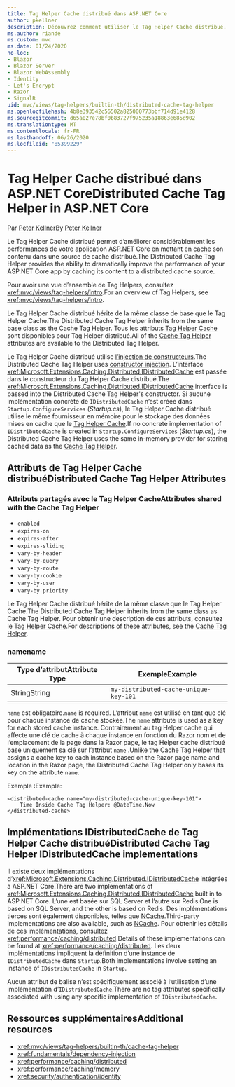 ```yaml
---
title: Tag Helper Cache distribué dans ASP.NET Core
author: pkellner
description: Découvrez comment utiliser le Tag Helper Cache distribué.
ms.author: riande
ms.custom: mvc
ms.date: 01/24/2020
no-loc:
- Blazor
- Blazor Server
- Blazor WebAssembly
- Identity
- Let's Encrypt
- Razor
- SignalR
uid: mvc/views/tag-helpers/builtin-th/distributed-cache-tag-helper
ms.openlocfilehash: 4b8e393542c56502a825000773bbf714d91e4128
ms.sourcegitcommit: d65a027e78bf0b83727f975235a18863e685d902
ms.translationtype: MT
ms.contentlocale: fr-FR
ms.lasthandoff: 06/26/2020
ms.locfileid: "85399229"
---
```

# <a name="distributed-cache-tag-helper-in-aspnet-core"></a><span data-ttu-id="633fb-103">Tag Helper Cache distribué dans ASP.NET Core</span><span class="sxs-lookup"><span data-stu-id="633fb-103">Distributed Cache Tag Helper in ASP.NET Core</span></span>

<span data-ttu-id="633fb-104">Par [Peter Kellner](https://peterkellner.net)</span><span class="sxs-lookup"><span data-stu-id="633fb-104">By [Peter Kellner](https://peterkellner.net)</span></span>

<span data-ttu-id="633fb-105">Le Tag Helper Cache distribué permet d’améliorer considérablement les performances de votre application ASP.NET Core en mettant en cache son contenu dans une source de cache distribué.</span><span class="sxs-lookup"><span data-stu-id="633fb-105">The Distributed Cache Tag Helper provides the ability to dramatically improve the performance of your ASP.NET Core app by caching its content to a distributed cache source.</span></span>

<span data-ttu-id="633fb-106">Pour avoir une vue d’ensemble de Tag Helpers, consultez <xref:mvc/views/tag-helpers/intro>.</span><span class="sxs-lookup"><span data-stu-id="633fb-106">For an overview of Tag Helpers, see <xref:mvc/views/tag-helpers/intro>.</span></span>

<span data-ttu-id="633fb-107">Le Tag Helper Cache distribué hérite de la même classe de base que le Tag Helper Cache.</span><span class="sxs-lookup"><span data-stu-id="633fb-107">The Distributed Cache Tag Helper inherits from the same base class as the Cache Tag Helper.</span></span> <span data-ttu-id="633fb-108">Tous les attributs [Tag Helper Cache](xref:mvc/views/tag-helpers/builtin-th/cache-tag-helper) sont disponibles pour Tag Helper distribué.</span><span class="sxs-lookup"><span data-stu-id="633fb-108">All of the [Cache Tag Helper](xref:mvc/views/tag-helpers/builtin-th/cache-tag-helper) attributes are available to the Distributed Tag Helper.</span></span>

<span data-ttu-id="633fb-109">Le Tag Helper Cache distribué utilise [l’injection de constructeurs](xref:fundamentals/dependency-injection#constructor-injection-behavior).</span><span class="sxs-lookup"><span data-stu-id="633fb-109">The Distributed Cache Tag Helper uses [constructor injection](xref:fundamentals/dependency-injection#constructor-injection-behavior).</span></span> <span data-ttu-id="633fb-110">L’interface <xref:Microsoft.Extensions.Caching.Distributed.IDistributedCache> est passée dans le constructeur du Tag Helper Cache distribué.</span><span class="sxs-lookup"><span data-stu-id="633fb-110">The <xref:Microsoft.Extensions.Caching.Distributed.IDistributedCache> interface is passed into the Distributed Cache Tag Helper's constructor.</span></span> <span data-ttu-id="633fb-111">Si aucune implémentation concrète de `IDistributedCache` n’est créée dans `Startup.ConfigureServices` (*Startup.cs*), le Tag Helper Cache distribué utilise le même fournisseur en mémoire pour le stockage des données mises en cache que le [Tag Helper Cache](xref:mvc/views/tag-helpers/builtin-th/cache-tag-helper).</span><span class="sxs-lookup"><span data-stu-id="633fb-111">If no concrete implementation of `IDistributedCache` is created in `Startup.ConfigureServices` (*Startup.cs*), the Distributed Cache Tag Helper uses the same in-memory provider for storing cached data as the [Cache Tag Helper](xref:mvc/views/tag-helpers/builtin-th/cache-tag-helper).</span></span>

## <a name="distributed-cache-tag-helper-attributes"></a><span data-ttu-id="633fb-112">Attributs de Tag Helper Cache distribué</span><span class="sxs-lookup"><span data-stu-id="633fb-112">Distributed Cache Tag Helper Attributes</span></span>

### <a name="attributes-shared-with-the-cache-tag-helper"></a><span data-ttu-id="633fb-113">Attributs partagés avec le Tag Helper Cache</span><span class="sxs-lookup"><span data-stu-id="633fb-113">Attributes shared with the Cache Tag Helper</span></span>

* `enabled`
* `expires-on`
* `expires-after`
* `expires-sliding`
* `vary-by-header`
* `vary-by-query`
* `vary-by-route`
* `vary-by-cookie`
* `vary-by-user`
* `vary-by priority`

<span data-ttu-id="633fb-114">Le Tag Helper Cache distribué hérite de la même classe que le Tag Helper Cache.</span><span class="sxs-lookup"><span data-stu-id="633fb-114">The Distributed Cache Tag Helper inherits from the same class as Cache Tag Helper.</span></span> <span data-ttu-id="633fb-115">Pour obtenir une description de ces attributs, consultez le [Tag Helper Cache](xref:mvc/views/tag-helpers/builtin-th/cache-tag-helper).</span><span class="sxs-lookup"><span data-stu-id="633fb-115">For descriptions of these attributes, see the [Cache Tag Helper](xref:mvc/views/tag-helpers/builtin-th/cache-tag-helper).</span></span>

### <a name="name"></a><span data-ttu-id="633fb-116">name</span><span class="sxs-lookup"><span data-stu-id="633fb-116">name</span></span>

| <span data-ttu-id="633fb-117">Type d’attribut</span><span class="sxs-lookup"><span data-stu-id="633fb-117">Attribute Type</span></span> | <span data-ttu-id="633fb-118">Exemple</span><span class="sxs-lookup"><span data-stu-id="633fb-118">Example</span></span>                               |
| -------------- | ------------------------------------- |
| <span data-ttu-id="633fb-119">String</span><span class="sxs-lookup"><span data-stu-id="633fb-119">String</span></span>         | `my-distributed-cache-unique-key-101` |

<span data-ttu-id="633fb-120">`name` est obligatoire.</span><span class="sxs-lookup"><span data-stu-id="633fb-120">`name` is required.</span></span> <span data-ttu-id="633fb-121">L’attribut `name` est utilisé en tant que clé pour chaque instance de cache stockée.</span><span class="sxs-lookup"><span data-stu-id="633fb-121">The `name` attribute is used as a key for each stored cache instance.</span></span> <span data-ttu-id="633fb-122">Contrairement au tag Helper cache qui affecte une clé de cache à chaque instance en fonction du Razor nom et de l’emplacement de la page dans la Razor page, le tag Helper cache distribué base uniquement sa clé sur l’attribut `name` .</span><span class="sxs-lookup"><span data-stu-id="633fb-122">Unlike the Cache Tag Helper that assigns a cache key to each instance based on the Razor page name and location in the Razor page, the Distributed Cache Tag Helper only bases its key on the attribute `name`.</span></span>

<span data-ttu-id="633fb-123">Exemple :</span><span class="sxs-lookup"><span data-stu-id="633fb-123">Example:</span></span>

```cshtml
<distributed-cache name="my-distributed-cache-unique-key-101">
    Time Inside Cache Tag Helper: @DateTime.Now
</distributed-cache>
```

## <a name="distributed-cache-tag-helper-idistributedcache-implementations"></a><span data-ttu-id="633fb-124">Implémentations IDistributedCache de Tag Helper Cache distribué</span><span class="sxs-lookup"><span data-stu-id="633fb-124">Distributed Cache Tag Helper IDistributedCache implementations</span></span>

<span data-ttu-id="633fb-125">Il existe deux implémentations d’<xref:Microsoft.Extensions.Caching.Distributed.IDistributedCache> intégrées à ASP.NET Core.</span><span class="sxs-lookup"><span data-stu-id="633fb-125">There are two implementations of <xref:Microsoft.Extensions.Caching.Distributed.IDistributedCache> built in to ASP.NET Core.</span></span> <span data-ttu-id="633fb-126">L’une est basée sur SQL Server et l’autre sur Redis.</span><span class="sxs-lookup"><span data-stu-id="633fb-126">One is based on SQL Server, and the other is based on Redis.</span></span> <span data-ttu-id="633fb-127">Des implémentations tierces sont également disponibles, telles que [NCache](http://www.alachisoft.com/ncache/aspnet-core-idistributedcache-ncache.html).</span><span class="sxs-lookup"><span data-stu-id="633fb-127">Third-party implementations are also available, such as [NCache](http://www.alachisoft.com/ncache/aspnet-core-idistributedcache-ncache.html).</span></span> <span data-ttu-id="633fb-128">Pour obtenir les détails de ces implémentations, consultez <xref:performance/caching/distributed>.</span><span class="sxs-lookup"><span data-stu-id="633fb-128">Details of these implementations can be found at <xref:performance/caching/distributed>.</span></span> <span data-ttu-id="633fb-129">Les deux implémentations impliquent la définition d’une instance de `IDistributedCache` dans `Startup`.</span><span class="sxs-lookup"><span data-stu-id="633fb-129">Both implementations involve setting an instance of `IDistributedCache` in `Startup`.</span></span>

<span data-ttu-id="633fb-130">Aucun attribut de balise n’est spécifiquement associé à l’utilisation d’une implémentation d’`IDistributedCache`.</span><span class="sxs-lookup"><span data-stu-id="633fb-130">There are no tag attributes specifically associated with using any specific implementation of `IDistributedCache`.</span></span>

## <a name="additional-resources"></a><span data-ttu-id="633fb-131">Ressources supplémentaires</span><span class="sxs-lookup"><span data-stu-id="633fb-131">Additional resources</span></span>

* <xref:mvc/views/tag-helpers/builtin-th/cache-tag-helper>
* <xref:fundamentals/dependency-injection>
* <xref:performance/caching/distributed>
* <xref:performance/caching/memory>
* <xref:security/authentication/identity>
